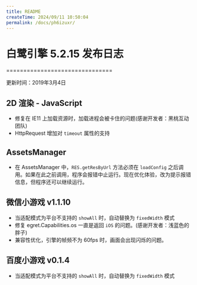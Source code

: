 ```yaml
---
title: README
createTime: 2024/09/11 10:50:04
permalink: /docs/ph6izuxr/
---
```

# 白鹭引擎 5.2.15 发布日志


===============================

更新时间：2019年3月4日

## 2D 渲染 - JavaScript 
* 修复在 IE11 上加载资源时，加载进程会被卡住的问题(感谢开发者：黑桃互动团队)
* HttpRequest 增加对 `timeout` 属性的支持


## AssetsManager
* 在 AssetsManager 中，`RES.getResByUrl` 方法必须在 `loadConfig` 之后调用。如果在此之前调用，程序会报错中止运行。现在优化体验，改为提示报错信息，但程序还可以继续运行。


## 微信小游戏 v1.1.10
* 当适配模式为平台不支持的 `showAll` 时，自动替换为 `fixedWidth` 模式
* 修复 egret.Capabilities.os 一直是返回 `iOS` 的问题。(感谢开发者：浅蓝色的胖子)
* 兼容性优化，引擎的帧频不为 60fps 时，画面会出现闪烁的问题。


## 百度小游戏 v0.1.4
* 当适配模式为平台不支持的 `showAll` 时，自动替换为 `fixedWidth` 模式
